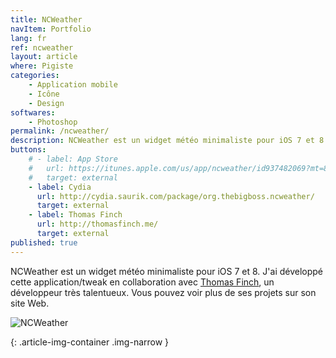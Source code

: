 ```yaml
---
title: NCWeather
navItem: Portfolio
lang: fr
ref: ncweather
layout: article
where: Pigiste
categories:
    - Application mobile
    - Icône
    - Design
softwares:
    - Photoshop
permalink: /ncweather/
description: NCWeather est un widget météo minimaliste pour iOS 7 et 8. J'ai développé cette application/tweak en collaboration avec Thomas Finch, un développeur très talentueux. Vous pouvez voir plus de ses projets sur son site Web.
buttons:
    # - label: App Store
    #   url: https://itunes.apple.com/us/app/ncweather/id937482069?mt=8
    #   target: external
    - label: Cydia
      url: http://cydia.saurik.com/package/org.thebigboss.ncweather/
      target: external
    - label: Thomas Finch
      url: http://thomasfinch.me/
      target: external
published: true
---
```


NCWeather est un widget météo minimaliste pour iOS 7 et 8. J'ai développé cette application/tweak en collaboration avec <a href="http://thomasfinch.me/" target="_blank">Thomas Finch</a>, un développeur très talentueux. Vous pouvez voir plus de ses projets sur son site Web.

![NCWeather](/assets/images/work/ncweather/hero@2x.png)
<!-- <span class="article-img-description">Caviar de lompe noir</span> -->
{: .article-img-container .img-narrow }
